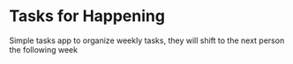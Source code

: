 Tasks for Happening
===================
Simple tasks app to organize weekly tasks, they will shift to the next person the following week